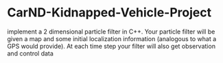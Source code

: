 # CarND-Kidnapped-Vehicle-Project
implement a 2 dimensional particle filter in C++. Your particle filter will be given a map and some initial localization information (analogous to what a GPS would provide). At each time step your filter will also get observation and control data
